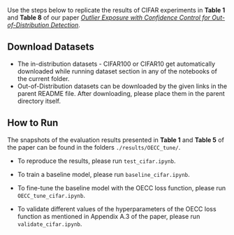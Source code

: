 Use the steps below to replicate the results of CIFAR experiments in <b>Table 1</b> and <b>Table 8</b> of our paper [_Outlier Exposure with Confidence Control for Out-of-Distribution Detection_](https://arxiv.org/abs/1906.03509).

## Download Datasets

- The in-distribution datasets - CIFAR100 or CIFAR10 get automatically downloaded while running dataset section in any of the notebooks of the current folder.
- Out-of-Distribution datasets can be downloaded by the given links in the parent README file. After downloading, please place them in the parent directory itself.


## How to Run
The snapshots of the evaluation results presented in <b>Table 1</b> and <b>Table 5</b> of the paper can be found in the folders `./results/OECC_tune/`.

* To reproduce the results, please run `test_cifar.ipynb`. 

* To train a baseline model, please run `baseline_cifar.ipynb`.

* To fine-tune the baseline model with the OECC loss function, please run `OECC_tune_cifar.ipynb`.

* To validate different values of the hyperparameters of the OECC loss function as mentioned in Appendix A.3 of the paper, please run `validate_cifar.ipynb`.
